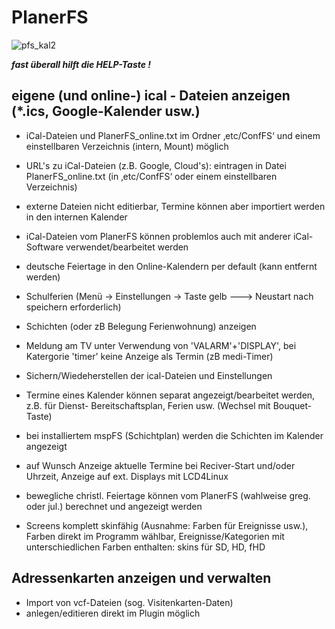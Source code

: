 # PlanerFS
![pfs_kal2](https://github.com/fs-plugins/PlanerFS/assets/24637469/ba52179f-8d9d-4f98-b393-ead3e4136000)

**_fast überall hilft die HELP-Taste !_**

## **eigene (und online-) ical - Dateien anzeigen (*.ics, Google-Kalender usw.)**
- iCal-Dateien und PlanerFS_online.txt im Ordner ‚etc/ConfFS‘ und einem einstellbaren Verzeichnis (intern, Mount) möglich
- URL's zu iCal-Dateien (z.B. Google, Cloud's): eintragen in Datei PlanerFS_online.txt (in ‚etc/ConfFS‘ oder einem einstellbaren Verzeichnis)
- externe Dateien nicht editierbar, Termine können aber importiert werden in den internen Kalender
- iCal-Dateien vom PlanerFS können problemlos auch mit anderer iCal-Software verwendet/bearbeitet werden
- deutsche Feiertage in den Online-Kalendern per default (kann entfernt werden)
- Schulferien (Menü -> Einstellungen -> Taste gelb ---> Neustart nach speichern erforderlich)
- Schichten (oder zB Belegung Ferienwohnung) anzeigen
- Meldung am TV unter Verwendung von 'VALARM'+'DISPLAY', bei Katergorie 'timer' keine Anzeige als Termin (zB medi-Timer)
- Sichern/Wiedeherstellen der ical-Dateien und Einstellungen
- Termine eines Kalender können separat angezeigt/bearbeitet werden, z.B. für Dienst- Bereitschaftsplan, Ferien usw. (Wechsel mit Bouquet-Taste)
- bei installiertem mspFS (Schichtplan) werden die Schichten im Kalender angezeigt
- auf Wunsch Anzeige aktuelle Termine bei Reciver-Start und/oder Uhrzeit, Anzeige auf ext. Displays mit LCD4Linux
- bewegliche christl. Feiertage können vom PlanerFS (wahlweise greg. oder jul.) berechnet und angezeigt werden

- Screens komplett skinfähig (Ausnahme: Farben für Ereignisse usw.),
Farben direkt im Programm wählbar, Ereignisse/Kategorien mit unterschiedlichen Farben enthalten: skins für SD, HD, fHD

## **Adressenkarten anzeigen und verwalten**
- Import von vcf-Dateien (sog. Visitenkarten-Daten)
- anlegen/editieren direkt im Plugin möglich
